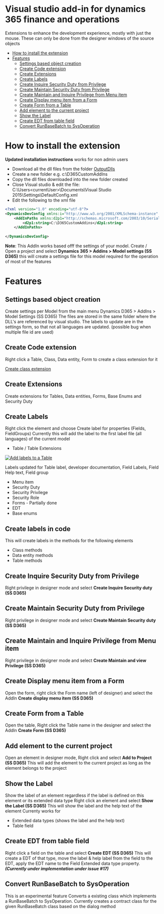 # Visual studio add-in for dynamics 365 finance and operations
Extensions to enhance the development experience, mostly with just the mouse.
These can only be done from the designer windows of the source objects

* [How to install the extension](#how-to-install-the-extension)
* [Features](#features)
  * [Settings based object creation](#settings-based-object-creation)
  * [Create Code extension](#create-code-extension)
  * [Create Extensions](#create-extensions)
  * [Create Labels](#create-labels)
  * [Create Inquire Security Duty from Privilege](#create-inquire-security-duty-from-privilege)
  * [Create Maintain Security Duty from Privilege](#create-maintain-security-duty-from-privilege)
  * [Create Maintain and Inquire Privilege from Menu item](#create-maintain-and-inquire-privilege-from-menu-item)
  * [Create Display menu item from a Form](#create-display-menu-item-from-a-form)
  * [Create Form from a Table](#create-form-from-a-table)
  * [Add element to the current project](#add-element-to-the-current-project)
  * [Show the Label](#show-the-label)
  * [Create EDT from table field](#create-edt-from-table-field)
  * [Convert RunBaseBatch to SysOperation](#convert-runbasebatch-to-sysoperation)
  
# How to install the extension

**Updated installation instructions** works for non admin users
- Download all the dll files from the folder [OutputDlls](OutputDlls)
- Create a new folder e.g. c:\D365CustomAddIns
- Copy the dll files downloaded into the new folder created
- Close Visual studio & edit the file: C:\Users\<currentUser>\Documents\Visual Studio 2015\Settings\DefaultConfig.xml
- Edit the following to the xml file
```xml
<?xml version="1.0" encoding="utf-8"?>
<DynamicsDevConfig xmlns:i="http://www.w3.org/2001/XMLSchema-instance" xmlns="http://schemas.microsoft.com/dynamics/2012/03/development/configuration">
	<AddInPaths xmlns:d2p1="http://schemas.microsoft.com/2003/10/Serialization/Arrays">
		<d2p1:string>C:\D365CustomAddins</d2p1:string>
	</AddInPaths>
 
</DynamicsDevConfig>
```
**Note**: This AddIn works based offf the settings of your model. Create / Open a project and select **Dynamics 365 > Addins > Model settings (SS D365)** this will create a settings file for this model required for the operation of most of the features


# Features

## Settings based object creation
Create settings per Model from the main menu Dynamics D365 > AddIns > Model Settings (SS D365)
The files are stored in the same folder where the DLL's are referenced by visual studio.
The labels to update are in the settings form, so that not all languages are updated. (possible bug when multiple file id are used)

## Create Code extension
Right click a Table, Class, Data entity, Form to create a class extension for it

[Create class extension](https://github.com/shashisadasivan/SSD365VSAddIn/wiki/Create-Class-Extension)

## Create Extensions
Create extensions for Tables, Data entities, Forms, Base Enums and Security Duty

## Create Labels
Right click the element and choose Create label for properties (Fields, FieldGroups)
Currently this will add the label to the first label file (all languages) of the current model 
* Table / Table Extensions

[![Add labels to a Table](http://img.youtube.com/vi/Kv_dlCehPI4/0.jpg)](https://www.youtube.com/watch?v=Kv_dlCehPI4)

Labels updated for Table label, developer documentation, Field Labels, Field Help text, Field group
* Menu item
* Security Duty
* Security Privilege
* Security Role
* Forms - Partially done
* EDT
* Base enums

## Create labels in code
This will create labels in the methods for the following elements
* Class methods
* Data entity methods
* Table methods

## Create Inquire Security Duty from Privilege
Right privilege in designer mode and select **Create Inquire Security duty (SS D365)**

## Create Maintain Security Duty from Privilege
Right privilege in designer mode and select **Create Maintain Security duty (SS D365)**

## Create Maintain and Inquire Privilege from Menu item
Right privilege in designer mode and select **Create Maintain and view Privilege (SS D365)**

## Create Display menu item from a Form
Open the form, right click the Form name (left of designer) and select the AddIn **Create display menu item (SS D365)**

## Create Form from a Table
Open the table, Right click the Table name in the designer and select the AddIn **Create Form (SS D365)**

## Add element to the current project
Open an element in designer mode, Right click and select **Add to Project (SS D365)**
This will add the element to the current project as long as the element belongs to the project

## Show the Label
Show the label of an element regardless if the label is defined on this element or its extended data type
Right click an element and select **Show the Label (SS D365)**
This will show the label and the help text of the element
Currenty works for 
  - Extended data types (shows the label and the help text)
  - Table field

## Create EDT from table field
Right click a field on the table and select **Create EDT (SS D365)**
This will create a EDT of that type, move the label & help label from the field to the EDT, apply the EDT name to the Field Extended data type property. ***(Currently under implementation under issue #17)***

## Convert RunBaseBatch to SysOperation
This is an experimental feature
Converts a existing class which implements a RunBaseBatch to SysOperation.
Currently creates a contract class for the given RunBaseBatch class based on the dialog method

